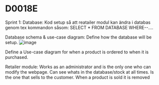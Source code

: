 # D0018E
Sprint 1:
Database: Kod setup så att reatailer modul kan ändra i databas genom tex kommandon såsom: SELECT * FROM DATABASE WHERE--....

Database schema & use-case diagram: Define how the database will be setup. ![image](https://github.com/user-attachments/assets/303e26bf-ae47-4a4f-b2de-3ba6f8698823)

Define a Use-case diagram for when a product is ordered to when it is purchased.

Retailer module: Works as an administrator and is the only one who can modify the webpage. Can see whats in the database/stock at all times. Is the one that sells to the customer. When a product is sold it is removed
